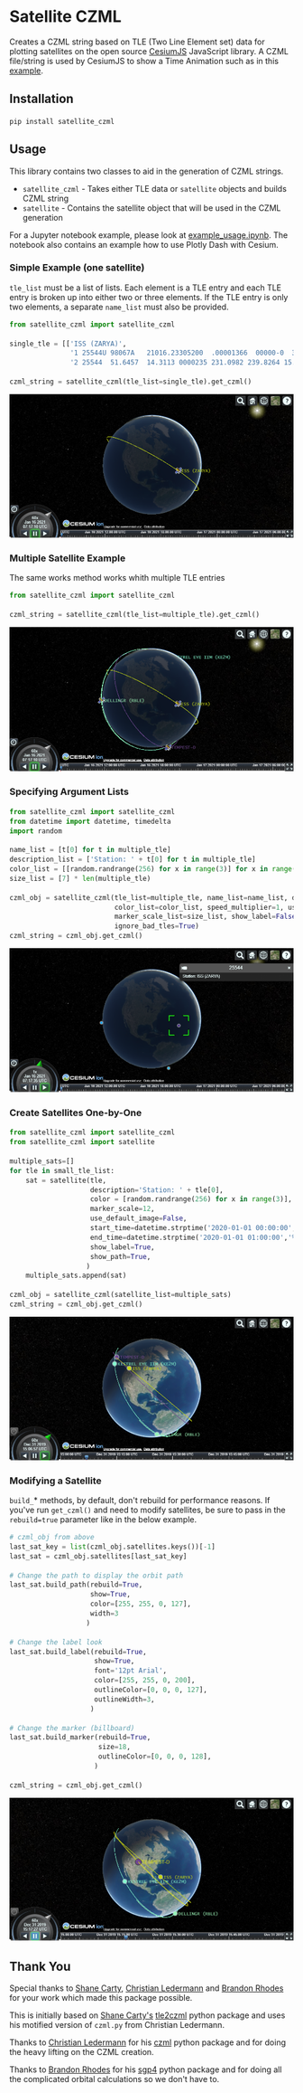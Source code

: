 # Satellite CZML

Creates a CZML string based on TLE (Two Line Element set) data for plotting satellites on the open source [CesiumJS](https://cesium.com/cesiumjs/) JavaScript library.  A CZML file/string is used by CesiumJS to show a Time Animation such as in this [example](https://sandcastle.cesium.com/?src=CZML.html).

## Installation

`pip install satellite_czml`

## Usage

This library contains two classes to aid in the generation of CZML strings.

- `satellite_czml` - Takes either TLE data or `satellite` objects and builds CZML string
- `satellite` - Contains the satellite object that will be used in the CZML generation

For a Jupyter notebook example, please look at [example_usage.ipynb](./example_usage.ipynb).  The notebook also contains an example how to use Plotly Dash with Cesium.

### Simple Example (one satellite)
`tle_list` must be a list of lists.  Each element is a TLE entry and each TLE entry is broken up into either two or three elements.  If the TLE entry is only two elements, a separate `name_list` must also be provided.

```Python
from satellite_czml import satellite_czml

single_tle = [['ISS (ZARYA)',
               '1 25544U 98067A   21016.23305200  .00001366  00000-0  32598-4 0  9992',
               '2 25544  51.6457  14.3113 0000235 231.0982 239.8264 15.49297436265049']]

czml_string = satellite_czml(tle_list=single_tle).get_czml()
```

![Simple Example](screenshots/simple_czml.png "Simple Satellite Example")

### Multiple Satellite Example
The same works method works whith multiple TLE entries

```Python
from satellite_czml import satellite_czml

czml_string = satellite_czml(tle_list=multiple_tle).get_czml()
```

![Multiple Example](screenshots/multiple_czml.png "Multiple Satellite Example")

### Specifying Argument Lists

```Python
from satellite_czml import satellite_czml
from datetime import datetime, timedelta
import random

name_list = [t[0] for t in multiple_tle] 
description_list = ['Station: ' + t[0] for t in multiple_tle]
color_list = [[random.randrange(256) for x in range(3)] for x in range(len(multiple_tle))]
size_list = [7] * len(multiple_tle)

czml_obj = satellite_czml(tle_list=multiple_tle, name_list=name_list, description_list=description_list,
                          color_list=color_list, speed_multiplier=1, use_default_image=False,
                          marker_scale_list=size_list, show_label=False, show_path=False,
                          ignore_bad_tles=True)
czml_string = czml_obj.get_czml()
```

![Specifying Arguments Example](screenshots/multiple_czml_p.png "Specifying Arguments Example")

### Create Satellites One-by-One

```Python
from satellite_czml import satellite_czml
from satellite_czml import satellite

multiple_sats=[]
for tle in small_tle_list:
    sat = satellite(tle,
                    description='Station: ' + tle[0],
                    color = [random.randrange(256) for x in range(3)],
                    marker_scale=12,
                    use_default_image=False,
                    start_time=datetime.strptime('2020-01-01 00:00:00','%Y-%m-%d %H:%M:%S'),
                    end_time=datetime.strptime('2020-01-01 01:00:00','%Y-%m-%d %H:%M:%S'),
                    show_label=True,
                    show_path=True,
                   )
    multiple_sats.append(sat)

czml_obj = satellite_czml(satellite_list=multiple_sats)
czml_string = czml_obj.get_czml()
```

![Create One-by-One Example](screenshots/multiple_czml_c.png "Create One-by-One Example")

### Modifying a Satellite
`build_`\* methods, by default, don't rebuild for performance reasons.  If you've run `get_czml()` and need to modify satellites, be sure to pass in the `rebuild=true` parameter like in the below example.

```Python
# czml_obj from above
last_sat_key = list(czml_obj.satellites.keys())[-1]
last_sat = czml_obj.satellites[last_sat_key]

# Change the path to display the orbit path
last_sat.build_path(rebuild=True,
                    show=True,
                    color=[255, 255, 0, 127],
                    width=3
                   )

# Change the label look
last_sat.build_label(rebuild=True,
                     show=True,
                     font='12pt Arial',
                     color=[255, 255, 0, 200],
                     outlineColor=[0, 0, 0, 127],
                     outlineWidth=3,
                    )

# Change the marker (billboard)
last_sat.build_marker(rebuild=True,
                      size=18,
                      outlineColor=[0, 0, 0, 128],
                     )

czml_string = czml_obj.get_czml()
```

![Modifying Example](screenshots/modified_czml.png "Modifying Example")

## Thank You

Special thanks to [Shane Carty](https://pypi.org/user/kujosHeist/), [Christian Ledermann](https://pypi.org/user/Christian.Ledermann/) and [Brandon Rhodes](https://pypi.org/user/brandonrhodes/) for your work which made this package possible.

This is initially based on [Shane Carty's](https://pypi.org/user/kujosHeist/) [tle2czml](https://pypi.org/project/tle2czml/) python package and uses his motified version of `czml.py` from Christian Ledermann.

Thanks to [Christian Ledermann](https://pypi.org/user/Christian.Ledermann/) for his [czml](https://pypi.org/project/czml/) python package and for doing the heavy lifting on the CZML creation.

Thanks to [Brandon Rhodes](https://pypi.org/user/brandonrhodes/) for his [sgp4](https://pypi.org/project/sgp4/) python package and for doing all the complicated orbital calculations so we don't have to.
